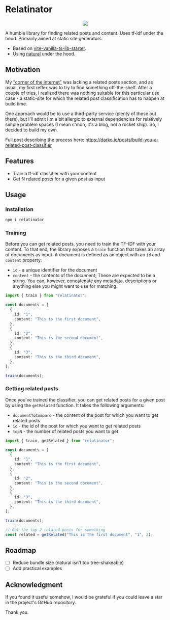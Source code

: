 # Relatinator

<p align="center">
  <img src="[http://some_place.com/image.png](https://raw.githubusercontent.com/DBozhinovski/relatinator/master/logo.svg)" />
</p>

A humble library for finding related posts and content. Uses tf-idf under the hood. Primarily aimed at static site generators.

- Based on [vite-vanilla-ts-lib-starter](https://github.com/kbysiec/vite-vanilla-ts-lib-starter/tree/master).
- Using [natural](https://naturalnode.github.io/natural/) under the hood.

## Motivation

My ["corner of the internet"](https://darko.io) was lacking a related posts section, and as usual, my first reflex was to try to find something off-the-shelf. After a couple of tries, I realized there was nothing suitable for this particular use case - a static-site for which the related post classification has to happen at build time.

One approach would be to use a third-party service (plenty of those out there), but I'll admit I'm a bit allergic to external dependencies for relatively simple problem spaces (I mean c'mon, it's a blog, not a rocket ship). So, I decided to build my own.

Full post describing the process here: https://darko.io/posts/build-you-a-related-post-classifier

## Features

- Train a tf-idf classifier with your content
- Get N related posts for a given post as input

## Usage

### Installation

```bash
npm i relatinator
```

### Training

Before you can get related posts, you need to train the TF-IDF with your content. To that end, the library exposes a `train` function that takes an array of documents as input. A document is defined as an object with an `id` and `content` property:

- `id` - a unique identifier for the document
- `content` - the contents of the document; These are expected to be a string. You can, however, concatenate any metadata, descriptions or anything else you might want to use for matching.

```ts
import { train } from "relatinator";

const documents = [
  {
    id: "1",
    content: "This is the first document",
  },
  {
    id: "2",
    content: "This is the second document",
  },
  {
    id: "3",
    content: "This is the third document",
  },
];

train(documents);
```

### Getting related posts

Once you've trained the classifier, you can get related posts for a given post by using the `getRelated` function. It takes the following arguments:

- `documentToCompare` - the content of the post for which you want to get related posts
- `id` - the id of the post for which you want to get related posts
- `topN` - the number of related posts you want to get

```ts
import { train, getRelated } from "relatinator";

const documents = [
  {
    id: "1",
    content: "This is the first document",
  },
  {
    id: "2",
    content: "This is the second document",
  },
  {
    id: "3",
    content: "This is the third document",
  },
];

train(documents);

// Get the top 2 related posts for something
const related = getRelated("This is the first document", "1", 2);
```

## Roadmap

- [ ] Reduce bundle size (natural isn't too tree-shakeable)
- [ ] Add practical examples

## Acknowledgment

If you found it useful somehow, I would be grateful if you could leave a star in the project's GitHub repository.

Thank you.
